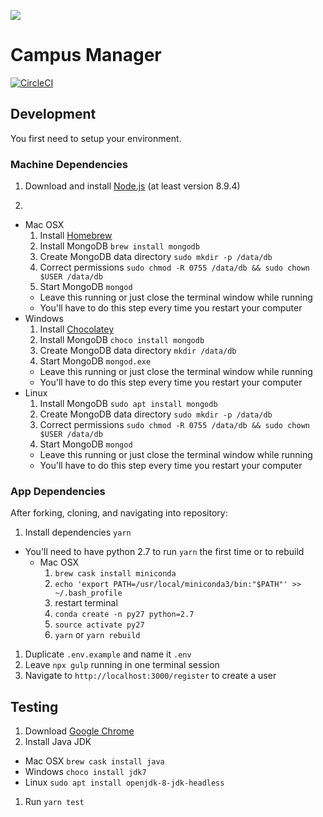 ![](http://en.gravatar.com/userimage/107370100/a08594145564536138dfaaf072c7b241.png?size=200)

# Campus Manager

[![CircleCI](https://circleci.com/gh/AustinCodingAcademy/campus-manager/tree/master.svg?style=svg)](https://circleci.com/gh/AustinCodingAcademy/campus-manager/tree/master)

## Development
You first need to setup your environment.

### Machine Dependencies
1. Download and install [Node.js](https://nodejs.org/en/) (at least version 8.9.4)

2.
  * Mac OSX
    1. Install [Homebrew](http://brew.sh/)
    1. Install MongoDB `brew install mongodb`
    1. Create MongoDB data directory `sudo mkdir -p /data/db`
    1. Correct permissions `sudo chmod -R 0755 /data/db && sudo chown $USER /data/db`
    1. Start MongoDB `mongod`
      * Leave this running or just close the terminal window while running
      * You'll have to do this step every time you restart your computer
  * Windows
    1. Install [Chocolatey](https://chocolatey.org/install)
    1. Install MongoDB `choco install mongodb`
    1. Create MongoDB data directory `mkdir /data/db`
    1. Start MongoDB `mongod.exe`
      * Leave this running or just close the terminal window while running
      * You'll have to do this step every time you restart your computer
  * Linux
    1. Install MongoDB `sudo apt install mongodb`
    1. Create MongoDB data directory `sudo mkdir -p /data/db`
    1. Correct permissions `sudo chmod -R 0755 /data/db && sudo chown $USER /data/db`
    1. Start MongoDB `mongod`
      * Leave this running or just close the terminal window while running
      * You'll have to do this step every time you restart your computer

### App Dependencies
After forking, cloning, and navigating into repository:

1. Install dependencies `yarn`
  * You'll need to have python 2.7 to run `yarn` the first time or to rebuild
    * Mac OSX
      1. `brew cask install miniconda`
      1. `echo 'export PATH=/usr/local/miniconda3/bin:"$PATH"' >> ~/.bash_profile`
      1. restart terminal
      1. `conda create -n py27 python=2.7`
      1. `source activate py27`
      1. `yarn` or `yarn rebuild`
1. Duplicate `.env.example` and name it `.env`
1. Leave `npx gulp` running in one terminal session
1. Navigate to `http://localhost:3000/register` to create a user

## Testing

1. Download [Google Chrome](https://www.google.com/chrome/browser/desktop/index.html)
1. Install Java JDK
  * Mac OSX `brew cask install java`
  * Windows `choco install jdk7`
  * Linux `sudo apt install openjdk-8-jdk-headless`
1. Run `yarn test`
